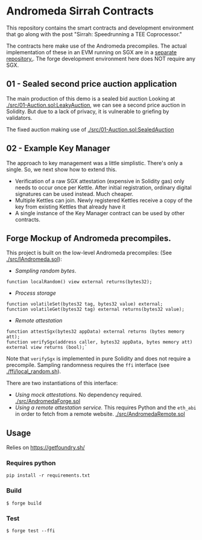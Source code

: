 # Andromeda Sirrah Contracts

This repository contains the smart contracts and development environment that go along with the post "Sirrah: Speedrunning a TEE Coprocessor."

The contracts here make use of the Andromeda precompiles. The actual implementation of these in an EVM running on SGX are in a [separate repository.](https://github.com/flashbots/revm-andromeda/). The forge development environment here does NOT require any SGX.

## 01 - Sealed second price auction application

The main production of this demo is a sealed bid auction
Looking at [./src/01-Auction.sol:LeakyAuction](./src/01-Auction.sol), we can see a second price auction in Solidity. But due to a lack of privacy, it is vulnerable to griefing by validators.

The fixed auction making use of [./src/01-Auction.sol:SealedAuction](./src/01-Auction.sol)

## 02 - Example Key Manager 

The approach to key management was a little simplistic. There's only a single. 
So, we next show how to extend this.

- Verification of a raw SGX attestation (expensive in Solidity gas) only needs to occur once per Kettle. After initial registration, ordinary digital signatures can be used instead. Much cheaper.
- Multiple Kettles can join. Newly registered Kettles receive a copy of the key from existing Kettles that already have it
- A single instance of the Key Manager contract can be used by other contracts.

## Forge Mockup of Andromeda precompiles.

This project is built on the low-level Andromeda precompiles: (See [./src/IAndromeda.sol](./src/IAndromeda.sol)):
- *Sampling random bytes*.
```solidity
function localRandom() view external returns(bytes32);
```
- *Process storage*
```solidity
function volatileSet(bytes32 tag, bytes32 value) external;
function volatileGet(bytes32 tag) external returns(bytes32 value);
```
- *Remote attestation*
 ```solidity
function attestSgx(bytes32 appData) external returns (bytes memory att);
function verifySgx(address caller, bytes32 appData, bytes memory att) external view returns (bool);`
```

Note that `verifySgx` is implemented in pure Solidity and does not require a precompile.
Sampling randomness requires the `ffi` interface (see [./ffi/local_random.sh](./ffi/local_random.sh)).

There are two instantiations of this interface:
- *Using mock attestations.* No dependency required. [./src/AndromedaForge.sol](./src/AndromedaForge.sol)
- *Using a remote attestation service.* This requires Python and the `eth_abi` in order to fetch from a remote website. [./src/AndromedaRemote.sol](./src/AndromedaRemote.sol) 

## Usage

Relies on https://getfoundry.sh/

### Requires python
```shell
pip install -r requirements.txt
```

### Build

```shell
$ forge build
```

### Test

```shell
$ forge test --ffi
```
